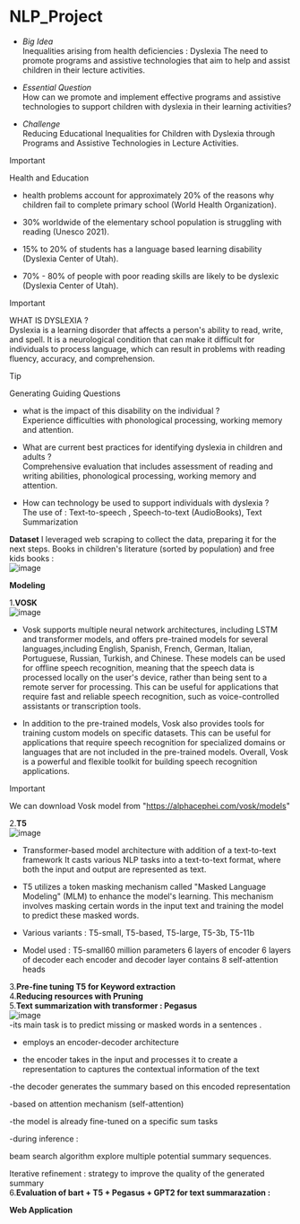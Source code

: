 # NLP_Project
* *Big Idea* <br/>
Inequalities arising from health deficiencies : Dyslexia
The need to promote programs and assistive technologies that aim to help and assist children in their lecture activities.

* *Essential Question* <br/>
How can we promote and implement effective programs and assistive technologies to support children with dyslexia in their learning activities?

* *Challenge* <br/>
Reducing Educational Inequalities for Children with Dyslexia through Programs and Assistive Technologies in Lecture Activities.

> [!IMPORTANT]
> Health and Education

* health problems account for approximately 20% of the reasons why children fail to complete primary school (World Health Organization).

* 30% worldwide of the elementary school population is struggling with reading (Unesco 2021).
 

* 15% to 20% of students has a language based learning disability (Dyslexia Center of Utah).

 * 70% - 80% of people with poor reading skills are likely to be dyslexic (Dyslexia Center of Utah).

> [!IMPORTANT]
> WHAT IS DYSLEXIA ?  <br/>
Dyslexia is a learning disorder that affects a person's ability to read, write, and spell. It is a neurological condition that can make it difficult for individuals to process language, which can result in problems with reading fluency, accuracy, and comprehension.

> [!TIP]
>Generating Guiding Questions

* what is the impact of this disability on the individual ?  <br/>
Experience difficulties with phonological processing, working memory and attention. 

* What are current best practices for identifying dyslexia in children and adults ?  <br/>
Comprehensive evaluation that includes assessment of reading and writing abilities, phonological processing, working memory and attention.

* How can technology be used to support individuals with dyslexia ?   <br/>
The use of : Text-to-speech , Speech-to-text (AudioBooks), Text Summarization


**Dataset**
I leveraged web scraping to collect the data, preparing it for the next steps.
Books in children's literature (sorted by population) and free kids books : <br/>
![image](https://github.com/user-attachments/assets/2684e563-093d-4f9e-999d-ff2cbaeab42b)
 <br/>
 
**Modeling**  <br/>

1.**VOSK** <br/>
![image](https://github.com/user-attachments/assets/8b290b69-9bae-4b1e-b393-131f7dc35f23)
 <br/>
 * Vosk supports multiple neural network architectures, including LSTM and transformer models, and offers pre-trained models for several languages,including English, Spanish, French, German, Italian, Portuguese, Russian, Turkish, and Chinese. These models can be used for offline speech recognition, meaning that the speech data is processed locally on the user's device, rather than being sent to a remote server for processing. This can be useful for applications that require fast and reliable speech recognition, such as voice-controlled assistants or transcription tools. <br/>

* In addition to the pre-trained models, Vosk also provides tools for training custom models on specific datasets. This can be useful for applications that require speech recognition for specialized domains or languages that are not included in the pre-trained models. Overall, Vosk is a powerful and flexible toolkit for building speech recognition applications. <br/>
> [!IMPORTANT]
> We can download Vosk model from "https://alphacephei.com/vosk/models" <br/>


2.**T5** <br/>
![image](https://github.com/user-attachments/assets/bc3270ff-e210-4687-893c-4dcbeb502f44)<br/>

* Transformer-based model architecture with addition of a text-to-text framework It casts various NLP tasks into a text-to-text format, where both the input and output are represented as text.

* T5  utilizes a token masking mechanism called "Masked Language Modeling" (MLM) to enhance the model's learning. This mechanism involves masking certain words in the input text and training the model to predict these masked words.

* Various variants : T5-small, T5-based, T5-large, T5-3b, T5-11b 

* Model used : 
T5-small60 million parameters 6 layers of encoder 6 layers of decoder each encoder and decoder layer contains 8 self-attention heads

3.**Pre-fine tuning T5 for Keyword extraction** <br/>
4.**Reducing resources with Pruning** <br/>
5.**Text summarization with transformer :  Pegasus** <br/>
![image](https://github.com/user-attachments/assets/617376f9-137e-4060-9b99-d0388d19c62f) <br/>
-its main task is to predict missing or masked words in a sentences .

- employs an encoder-decoder architecture

- the encoder takes in the input and processes it to create a representation to captures the contextual information of the text 

-the decoder generates the summary based on this encoded representation

-based on attention mechanism (self-attention) 

-the model is already fine-tuned on a specific sum tasks

-during inference : 

beam search algorithm  explore multiple potential summary sequences.

Iterative refinement : strategy to improve the quality of the generated summary
<br/>
6.**Evaluation of bart + T5 + Pegasus + GPT2 for text summarazation :** <br/>

**Web Application**  <br/>

